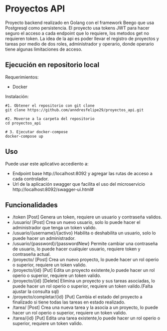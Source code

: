 # Proyectos API
Proyecto backend realizado en Golang con el framework Beego que usa Postgresql como persistencia.
El proyecto usa tokens JWT para hacer seguro el acceso a cada endpoint que lo requiere, los metodos get no requieren token.
La idea de la api es poder llevar el registro de proyectos y tareas por medio de dos roles, administrador y operario, donde operario tiene algunas limitaciones de acceso.

## Ejecución en repositorio local

Requerimientos:
- Docker

Instalación:
```shell
#1. Obtener el repositorio con git clone
git clone https://github.com/anndresfelipe29/proyectos_api.git

#2. Moverse a la carpeta del repositorio
cd proyectos_api

# 3. Ejecutar docker-compose
docker-compose up
```
## Uso
Puede usar este aplicativo accediento a:
- Endpoint base http://localhost:8092  y agregar las rutas de acceso a cada controlador.
- Url de la aplicación swagger que facilita el uso del microservicio http://localhost:8092/swagger-ui.html#

## Funcionalidades

- /token [Post] Genera un token, requiere un usuario y contraseña validos.
- /usuario/ [Post] Crea un nuevo usuario, solo lo puede hacer el administrador que tenga un token valido.
- /usuario/{username}/{activo} Habilita o deshabilita un usuario, solo lo puede hacer un administrador.
- /usuario/{password}/{passwordNew} Permite cambiar una contraseña de usuario, lo puede hacer cualquier usuario, requiere token y contraseña actual.
- /proyecto/ [Post] Crea un nuevo proyecto, lo puede hacer un rol operio o superior, requiere un token valido.
- /proyecto/{id} [Put] Edita un proyecto existente,lo puede hacer un rol operio o superior, requiere un token valido.
- /proyecto/{id} [Delete] Elimina un proyecto y sus tareas asociadas, lo puede hacer un rol operio o superior, requiere un token valido.(Falta ajustar la consulta sql)
- /proyecto/completar/{id} [Put] Cambia el estado del proyecto a finalizado si tiene todas las tareas en estado realizado.
- /tarea/ [Post] Crea una nueva tarea y la asocia a un proyecto, lo puede hacer un rol operio o superior, requiere un token valido.
- /tarea/{id} [Put] Edita una tarea existente,lo puede hacer un rol operio o superior, requiere un token valido.

